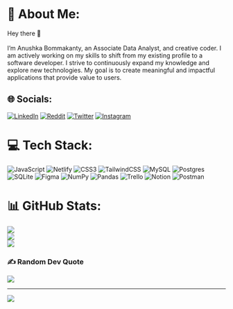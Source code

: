 # 💫 About Me:
Hey there 👋<br><br>I’m Anushka Bommakanty, an Associate Data Analyst, and creative coder. I am actively working on my skills to shift from my existing profile to a software developer.  I strive to continuously expand my knowledge and explore new technologies. My goal is to create meaningful and impactful applications that provide value to users.<br>


## 🌐 Socials:
[![LinkedIn](https://img.shields.io/badge/LinkedIn-%230077B5.svg?logo=linkedin&logoColor=white)](https://linkedin.com/in/anushka-bommakanty-19ba11133) [![Reddit](https://img.shields.io/badge/Reddit-%23FF4500.svg?logo=Reddit&logoColor=white)](https://reddit.com/user/tangycodewin) [![Twitter](https://img.shields.io/badge/Twitter-%231DA1F2.svg?logo=Twitter&logoColor=white)](https://twitter.com/anushka_bo) [![Instagram](https://img.shields.io/badge/Instagram-%23E4405F.svg?logo=Instagram&logoColor=white)](https://instagram.com/shka_anushka) 

# 💻 Tech Stack:
![JavaScript](https://img.shields.io/badge/javascript-%23323330.svg?style=for-the-badge&logo=javascript&logoColor=%23F7DF1E) ![Netlify](https://img.shields.io/badge/netlify-%23000000.svg?style=for-the-badge&logo=netlify&logoColor=#00C7B7) ![CSS3](https://img.shields.io/badge/css3-%231572B6.svg?style=for-the-badge&logo=css3&logoColor=white) ![TailwindCSS](https://img.shields.io/badge/tailwindcss-%2338B2AC.svg?style=for-the-badge&logo=tailwind-css&logoColor=white) ![MySQL](https://img.shields.io/badge/mysql-%2300f.svg?style=for-the-badge&logo=mysql&logoColor=white) ![Postgres](https://img.shields.io/badge/postgres-%23316192.svg?style=for-the-badge&logo=postgresql&logoColor=white) ![SQLite](https://img.shields.io/badge/sqlite-%2307405e.svg?style=for-the-badge&logo=sqlite&logoColor=white) 	![Figma](https://img.shields.io/badge/figma-%23F24E1E.svg?style=for-the-badge&logo=figma&logoColor=white) ![NumPy](https://img.shields.io/badge/numpy-%23013243.svg?style=for-the-badge&logo=numpy&logoColor=white) ![Pandas](https://img.shields.io/badge/pandas-%23150458.svg?style=for-the-badge&logo=pandas&logoColor=white) ![Trello](https://img.shields.io/badge/Trello-%23026AA7.svg?style=for-the-badge&logo=Trello&logoColor=white) ![Notion](https://img.shields.io/badge/Notion-%23000000.svg?style=for-the-badge&logo=notion&logoColor=white) ![Postman](https://img.shields.io/badge/Postman-FF6C37?style=for-the-badge&logo=postman&logoColor=white)
# 📊 GitHub Stats:
![](https://github-readme-stats.vercel.app/api?username=anushka19&theme=dark&hide_border=false&include_all_commits=false&count_private=false)<br/>
![](https://github-readme-streak-stats.herokuapp.com/?user=anushka19&theme=dark&hide_border=false)<br/>
![](https://github-readme-stats.vercel.app/api/top-langs/?username=anushka19&theme=dark&hide_border=false&include_all_commits=false&count_private=false&layout=compact)

### ✍️ Random Dev Quote
![](https://quotes-github-readme.vercel.app/api?type=horizontal&theme=radical)

---
[![](https://visitcount.itsvg.in/api?id=anushka19&icon=0&color=0)](https://visitcount.itsvg.in)

<!-- Proudly created with GPRM ( https://gprm.itsvg.in ) -->
